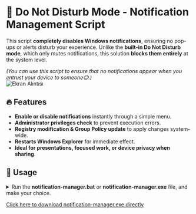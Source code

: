 # 🚀 Do Not Disturb Mode - Notification Management Script

This script **completely disables Windows notifications**, ensuring no pop-ups or alerts disturb your experience. Unlike the **built-in Do Not Disturb mode**, which only mutes notifications, this solution **blocks them entirely** at the system level.  

_(You can use this script to ensure that no notifications appear when you entrust your device to someone😉.)_  <br>
![Ekran Alıntısı](https://github.com/user-attachments/assets/cbb96e06-3e3e-48fe-abf8-2045a3f2030b)<br>


## 🔥 Features
- **Enable or disable notifications** instantly through a simple menu.  
- **Administrator privileges check** to prevent execution errors.  
- **Registry modification & Group Policy update** to apply changes system-wide.  
- **Restarts Windows Explorer** for immediate effect.  
- **Ideal for presentations, focused work, or device privacy when sharing**.  

## 📜 Usage
<details>
<summary>Run the <b>notification-manager.bat</b> or <b>notification-manager.exe</b> file, and make your choice.<br></summary>
<img src="https://github.com/user-attachments/assets/28f587ea-e726-4cd6-833c-c189f4757dee"></details>

<a href="https://github.com/m3tozz/windows-notification-manager/releases/download/1.0/notification-manager.exe">Click here to download notification-manager.exe directly</a>
